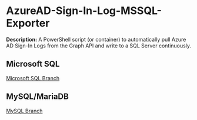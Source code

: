 # AzureAD-Sign-In-Log-MSSQL-Exporter

**Description:** A PowerShell script (or container) to automatically pull Azure AD Sign-In Logs from the Graph API and write to a SQL Server continuously. 

## Microsoft SQL
[Microsoft SQL Branch](https://github.com/NickJongens/AzureADSignInsLogger/tree/MSSQL)

## MySQL/MariaDB
[MySQL Branch](https://github.com/NickJongens/AzureADSignInsLogger/tree/MySQL)

